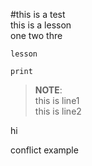 #this is a test  
this is a lesson <br>
one two thre

``lesson``

```
print

```

>__NOTE__: <br>
>this is line1 <br>
>this is line2

hi

conflict example
